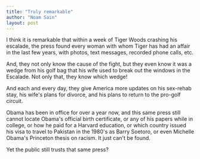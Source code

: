 ```yaml
---
title: "Truly remarkable"
author: "Noam Sain"
layout: post
---
```


I think it is remarkable that within a week of Tiger Woods crashing his escalade, the press found every woman with whom Tiger has had an affair in the last few years, with photos, text messages, recorded phone calls, etc.  
  
And, they not only know the cause of the fight, but they even know it was a wedge from his golf bag that his wife used to break out the windows in the Escalade. Not only that, they know which wedge!

And each and every day, they give America more updates on his sex-rehab stay, his wife's plans for divorce, and his plans to return to the pro-golf circuit.

Obama has been in office for over a year now, and this same press still cannot locate Obama's official birth certificate, or any of his papers while in college, or how he paid for a Harvard education, or which country issued his visa to travel to Pakistan in the 1980's as Barry Soetoro, or even Michelle Obama's Princeton thesis on racism. It just can't be found.

Yet the public still trusts that same press?